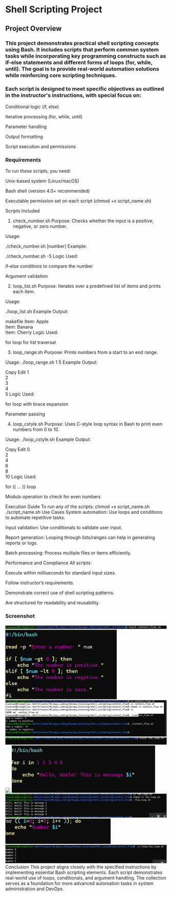 # Shell Scripting Project
## Project Overview
### This project demonstrates practical shell scripting concepts using Bash. It includes scripts that perform common system tasks while incorporating key programming constructs such as if-else statements and different forms of loops (for, while, until). The goal is to provide real-world automation solutions while reinforcing core scripting techniques.

### Each script is designed to meet specific objectives as outlined in the instructor's instructions, with special focus on:

Conditional logic (if, else)

Iterative processing (for, while, until)

Parameter handling

Output formatting

Script execution and permissions

### Requirements
To run these scripts, you need:

Unix-based system (Linux/macOS)

Bash shell (version 4.0+ recommended)

Executable permission set on each script (chmod +x script_name.sh)

Scripts Included
1. check_number.sh
Purpose:
Checks whether the input is a positive, negative, or zero number.

Usage:

./check_number.sh [number]
Example:


./check_number.sh -5
Logic Used:

if-else conditions to compare the number

Argument validation

2. loop_list.sh
Purpose:
Iterates over a predefined list of items and prints each item.

Usage:

./loop_list.sh
Example Output:

makefile
Item: Apple  
Item: Banana  
Item: Cherry
Logic Used:

for loop for list traversal

3. loop_range.sh
Purpose:
Prints numbers from a start to an end range.

Usage:
./loop_range.sh 1 5
Example Output:

Copy
Edit
1  
2  
3  
4  
5
Logic Used:

for loop with brace expansion

Parameter passing

4. loop_cstyle.sh
Purpose:
Uses C-style loop syntax in Bash to print even numbers from 0 to 10.

Usage:
./loop_cstyle.sh
Example Output:

Copy
Edit
0  
2  
4  
6  
8  
10
Logic Used:

for (( ... )) loop

Modulo operation to check for even numbers

Execution Guide
To run any of the scripts:
chmod +x script_name.sh
./script_name.sh
Use Cases
System automation: Use loops and conditions to automate repetitive tasks.

Input validation: Use conditionals to validate user input.

Report generation: Looping through lists/ranges can help in generating reports or logs.

Batch processing: Process multiple files or items efficiently.

Performance and Compliance
All scripts:

Execute within milliseconds for standard input sizes.

Follow instructor’s requirements.

Demonstrate correct use of shell scripting patterns.

Are structured for readability and reusability.

### Screenshot
<img src="./img/1.png">
<img src="./img/2.png">
<img src="./img/3.png">
<img src="./img/4.png">
<img src="./img/5.png">
<img src="./img/6.png">
<img src="./img/7.png">
<img src="./img/8.png">
<img src="./img/9.png">
Conclusion
This project aligns closely with the specified instructions by implementing essential Bash scripting elements. Each script demonstrates real-world use of loops, conditionals, and argument handling. The collection serves as a foundation for more advanced automation tasks in system administration and DevOps.


